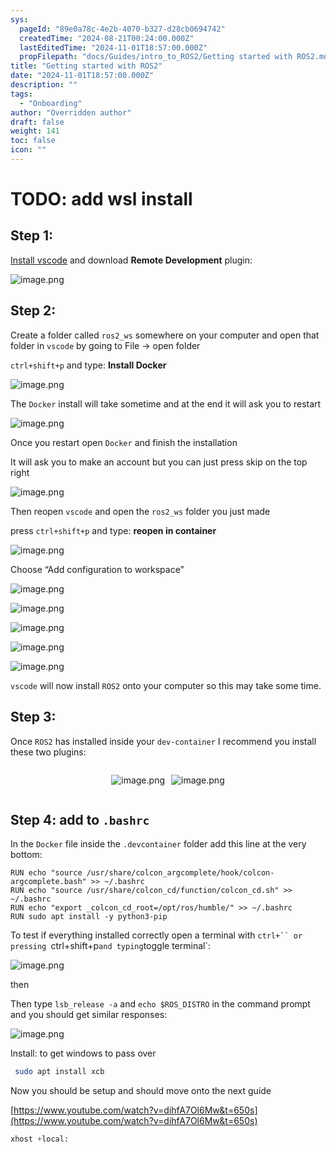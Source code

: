```yaml
---
sys:
  pageId: "89e0a78c-4e2b-4070-b327-d28cb0694742"
  createdTime: "2024-08-21T00:24:00.000Z"
  lastEditedTime: "2024-11-01T18:57:00.000Z"
  propFilepath: "docs/Guides/intro_to_ROS2/Getting started with ROS2.md"
title: "Getting started with ROS2"
date: "2024-11-01T18:57:00.000Z"
description: ""
tags:
  - "Onboarding"
author: "Overridden author"
draft: false
weight: 141
toc: false
icon: ""
---
```


# TODO: add wsl install

## Step 1:

[Install vscode](https://code.visualstudio.com/download) and download **Remote Development** plugin:

![image.png](https://prod-files-secure.s3.us-west-2.amazonaws.com/d518164a-d88e-44d1-a4ee-3adb3bd8bce0/efb52993-1881-4a40-b95e-6f020334f022/image.png?X-Amz-Algorithm=AWS4-HMAC-SHA256&X-Amz-Content-Sha256=UNSIGNED-PAYLOAD&X-Amz-Credential=ASIAZI2LB4666GUVMTC6%2F20250407%2Fus-west-2%2Fs3%2Faws4_request&X-Amz-Date=20250407T004053Z&X-Amz-Expires=3600&X-Amz-Security-Token=IQoJb3JpZ2luX2VjENn%2F%2F%2F%2F%2F%2F%2F%2F%2F%2FwEaCXVzLXdlc3QtMiJIMEYCIQDAdTDAf99JLt2hy%2Ft8hgsQGwXEe6l62rfxtt8B6L5NUwIhAPGtSR6oMQKxeDVYSdMLLa0i6vEoebGgqoJnvq1q8HujKv8DCFEQABoMNjM3NDIzMTgzODA1IgzNHUomNGUBGI83F%2FYq3AN13a7b44mQFIVxbLaBXCLb%2F0ovTEQoowYYN0oGmiA%2FAXa48AXuOrO29wdRcBZe09AWLO27hT2KN3%2FFcwWSsWbwaem2Ne%2BsPSwM7m70WvQQ7xmHJgbM3IGyAk8YUmz5xc7PO3%2F1mC%2FUe6NB4wEtXHRv2rtOu5vG%2Bjzqvsu2hQZGbugMWz4V1F6331Qn0CDR81kZLazPp35MhGb5GTdL7rmx5uXgPv4cterEaT7oyRAsV0XQ9S%2BXOcgKQwjSV4ompqzwPt8xgbjptIkgCAQe5qDTulgU9a8Sa3YuFe3CCiy%2FtN6V6L4Z7eEPB3mp%2BR08E8sMKSNPx15ywFh43vGnhp%2F2cN8vF%2BXB1xQ43fuG5V7%2BrXPXwaJbjKKnqi%2BPUNv8xH1E2tJX06fdyOdjjab%2B7A8GKfRaLYwn2bmMRAgKHlD4Tk%2Bgn4AujVtVVHB%2FK%2BTjNxoEUyuF4d2pC0mbI4uX9HPhyxoVIyUp9hKnjF0XJHa6pMEljcSxw4GXksH148rcEhltBF%2FwDu4BYNeFmM5je7eSIbPW4VIrbpaInrjG%2Ft13of9rm3YamD3n1FfV6tWxPGFhF%2B6UcAG%2FwxFuaNHSKUXo%2FOZQqdto1kcL48tVficcWiLHXDKve5evx3b1ATDetcy%2FBjqkARB5xkyCxKhLukEd7uA6jVee3qvocbSqVxVIXsRyZXR%2BEIn9uz9K7dPi2En5hvIRKEKMs294%2FXXrAatXSMlTwcWDHqwK%2BHF3Dx3QaF7pENHUUR6OWMGWRd2k4lQZE1n1J2DBUGf0COynwUhz5Tbyxn4dRSuN9EBU8kBksb5zEIsoolXSVxA%2BT%2BqlATzgs2PTW7adPykalnU7SgIrE7tnVuilqiNj&X-Amz-Signature=16044d754ead8c56b2a0f0ad54c58ba526e1b3cec4a4f6939110e4e737dbf61e&X-Amz-SignedHeaders=host&x-id=GetObject)

## Step 2:

Create a folder called `ros2_ws` somewhere on your computer and open that folder in `vscode` by going to File → open folder 

`ctrl+shift+p` and type: **Install Docker**

![image.png](https://prod-files-secure.s3.us-west-2.amazonaws.com/d518164a-d88e-44d1-a4ee-3adb3bd8bce0/2269dc0e-1cd5-47ff-bceb-c04ad9b2eab0/image.png?X-Amz-Algorithm=AWS4-HMAC-SHA256&X-Amz-Content-Sha256=UNSIGNED-PAYLOAD&X-Amz-Credential=ASIAZI2LB4666GUVMTC6%2F20250407%2Fus-west-2%2Fs3%2Faws4_request&X-Amz-Date=20250407T004053Z&X-Amz-Expires=3600&X-Amz-Security-Token=IQoJb3JpZ2luX2VjENn%2F%2F%2F%2F%2F%2F%2F%2F%2F%2FwEaCXVzLXdlc3QtMiJIMEYCIQDAdTDAf99JLt2hy%2Ft8hgsQGwXEe6l62rfxtt8B6L5NUwIhAPGtSR6oMQKxeDVYSdMLLa0i6vEoebGgqoJnvq1q8HujKv8DCFEQABoMNjM3NDIzMTgzODA1IgzNHUomNGUBGI83F%2FYq3AN13a7b44mQFIVxbLaBXCLb%2F0ovTEQoowYYN0oGmiA%2FAXa48AXuOrO29wdRcBZe09AWLO27hT2KN3%2FFcwWSsWbwaem2Ne%2BsPSwM7m70WvQQ7xmHJgbM3IGyAk8YUmz5xc7PO3%2F1mC%2FUe6NB4wEtXHRv2rtOu5vG%2Bjzqvsu2hQZGbugMWz4V1F6331Qn0CDR81kZLazPp35MhGb5GTdL7rmx5uXgPv4cterEaT7oyRAsV0XQ9S%2BXOcgKQwjSV4ompqzwPt8xgbjptIkgCAQe5qDTulgU9a8Sa3YuFe3CCiy%2FtN6V6L4Z7eEPB3mp%2BR08E8sMKSNPx15ywFh43vGnhp%2F2cN8vF%2BXB1xQ43fuG5V7%2BrXPXwaJbjKKnqi%2BPUNv8xH1E2tJX06fdyOdjjab%2B7A8GKfRaLYwn2bmMRAgKHlD4Tk%2Bgn4AujVtVVHB%2FK%2BTjNxoEUyuF4d2pC0mbI4uX9HPhyxoVIyUp9hKnjF0XJHa6pMEljcSxw4GXksH148rcEhltBF%2FwDu4BYNeFmM5je7eSIbPW4VIrbpaInrjG%2Ft13of9rm3YamD3n1FfV6tWxPGFhF%2B6UcAG%2FwxFuaNHSKUXo%2FOZQqdto1kcL48tVficcWiLHXDKve5evx3b1ATDetcy%2FBjqkARB5xkyCxKhLukEd7uA6jVee3qvocbSqVxVIXsRyZXR%2BEIn9uz9K7dPi2En5hvIRKEKMs294%2FXXrAatXSMlTwcWDHqwK%2BHF3Dx3QaF7pENHUUR6OWMGWRd2k4lQZE1n1J2DBUGf0COynwUhz5Tbyxn4dRSuN9EBU8kBksb5zEIsoolXSVxA%2BT%2BqlATzgs2PTW7adPykalnU7SgIrE7tnVuilqiNj&X-Amz-Signature=0e72b7d46a92d6dc2b8bfacb8dc9708debae5db1f00dc36d3539846e2237225b&X-Amz-SignedHeaders=host&x-id=GetObject)

The `Docker` install will take sometime and at the end it will ask you to restart

![image.png](https://prod-files-secure.s3.us-west-2.amazonaws.com/d518164a-d88e-44d1-a4ee-3adb3bd8bce0/ed233f78-be33-4b1f-b89c-9c346c0e961e/image.png?X-Amz-Algorithm=AWS4-HMAC-SHA256&X-Amz-Content-Sha256=UNSIGNED-PAYLOAD&X-Amz-Credential=ASIAZI2LB4666GUVMTC6%2F20250407%2Fus-west-2%2Fs3%2Faws4_request&X-Amz-Date=20250407T004053Z&X-Amz-Expires=3600&X-Amz-Security-Token=IQoJb3JpZ2luX2VjENn%2F%2F%2F%2F%2F%2F%2F%2F%2F%2FwEaCXVzLXdlc3QtMiJIMEYCIQDAdTDAf99JLt2hy%2Ft8hgsQGwXEe6l62rfxtt8B6L5NUwIhAPGtSR6oMQKxeDVYSdMLLa0i6vEoebGgqoJnvq1q8HujKv8DCFEQABoMNjM3NDIzMTgzODA1IgzNHUomNGUBGI83F%2FYq3AN13a7b44mQFIVxbLaBXCLb%2F0ovTEQoowYYN0oGmiA%2FAXa48AXuOrO29wdRcBZe09AWLO27hT2KN3%2FFcwWSsWbwaem2Ne%2BsPSwM7m70WvQQ7xmHJgbM3IGyAk8YUmz5xc7PO3%2F1mC%2FUe6NB4wEtXHRv2rtOu5vG%2Bjzqvsu2hQZGbugMWz4V1F6331Qn0CDR81kZLazPp35MhGb5GTdL7rmx5uXgPv4cterEaT7oyRAsV0XQ9S%2BXOcgKQwjSV4ompqzwPt8xgbjptIkgCAQe5qDTulgU9a8Sa3YuFe3CCiy%2FtN6V6L4Z7eEPB3mp%2BR08E8sMKSNPx15ywFh43vGnhp%2F2cN8vF%2BXB1xQ43fuG5V7%2BrXPXwaJbjKKnqi%2BPUNv8xH1E2tJX06fdyOdjjab%2B7A8GKfRaLYwn2bmMRAgKHlD4Tk%2Bgn4AujVtVVHB%2FK%2BTjNxoEUyuF4d2pC0mbI4uX9HPhyxoVIyUp9hKnjF0XJHa6pMEljcSxw4GXksH148rcEhltBF%2FwDu4BYNeFmM5je7eSIbPW4VIrbpaInrjG%2Ft13of9rm3YamD3n1FfV6tWxPGFhF%2B6UcAG%2FwxFuaNHSKUXo%2FOZQqdto1kcL48tVficcWiLHXDKve5evx3b1ATDetcy%2FBjqkARB5xkyCxKhLukEd7uA6jVee3qvocbSqVxVIXsRyZXR%2BEIn9uz9K7dPi2En5hvIRKEKMs294%2FXXrAatXSMlTwcWDHqwK%2BHF3Dx3QaF7pENHUUR6OWMGWRd2k4lQZE1n1J2DBUGf0COynwUhz5Tbyxn4dRSuN9EBU8kBksb5zEIsoolXSVxA%2BT%2BqlATzgs2PTW7adPykalnU7SgIrE7tnVuilqiNj&X-Amz-Signature=f4a942e2636b793d3b7dfde66e1612d58b2a42a971ca2b2c70a14ec1193822a8&X-Amz-SignedHeaders=host&x-id=GetObject)

Once you restart open `Docker` and finish the installation

It will ask you to make an account but you can just press skip on the top right

![image.png](https://prod-files-secure.s3.us-west-2.amazonaws.com/d518164a-d88e-44d1-a4ee-3adb3bd8bce0/21010ad9-1659-4fd9-9f59-9932a09b2a3d/image.png?X-Amz-Algorithm=AWS4-HMAC-SHA256&X-Amz-Content-Sha256=UNSIGNED-PAYLOAD&X-Amz-Credential=ASIAZI2LB4666GUVMTC6%2F20250407%2Fus-west-2%2Fs3%2Faws4_request&X-Amz-Date=20250407T004053Z&X-Amz-Expires=3600&X-Amz-Security-Token=IQoJb3JpZ2luX2VjENn%2F%2F%2F%2F%2F%2F%2F%2F%2F%2FwEaCXVzLXdlc3QtMiJIMEYCIQDAdTDAf99JLt2hy%2Ft8hgsQGwXEe6l62rfxtt8B6L5NUwIhAPGtSR6oMQKxeDVYSdMLLa0i6vEoebGgqoJnvq1q8HujKv8DCFEQABoMNjM3NDIzMTgzODA1IgzNHUomNGUBGI83F%2FYq3AN13a7b44mQFIVxbLaBXCLb%2F0ovTEQoowYYN0oGmiA%2FAXa48AXuOrO29wdRcBZe09AWLO27hT2KN3%2FFcwWSsWbwaem2Ne%2BsPSwM7m70WvQQ7xmHJgbM3IGyAk8YUmz5xc7PO3%2F1mC%2FUe6NB4wEtXHRv2rtOu5vG%2Bjzqvsu2hQZGbugMWz4V1F6331Qn0CDR81kZLazPp35MhGb5GTdL7rmx5uXgPv4cterEaT7oyRAsV0XQ9S%2BXOcgKQwjSV4ompqzwPt8xgbjptIkgCAQe5qDTulgU9a8Sa3YuFe3CCiy%2FtN6V6L4Z7eEPB3mp%2BR08E8sMKSNPx15ywFh43vGnhp%2F2cN8vF%2BXB1xQ43fuG5V7%2BrXPXwaJbjKKnqi%2BPUNv8xH1E2tJX06fdyOdjjab%2B7A8GKfRaLYwn2bmMRAgKHlD4Tk%2Bgn4AujVtVVHB%2FK%2BTjNxoEUyuF4d2pC0mbI4uX9HPhyxoVIyUp9hKnjF0XJHa6pMEljcSxw4GXksH148rcEhltBF%2FwDu4BYNeFmM5je7eSIbPW4VIrbpaInrjG%2Ft13of9rm3YamD3n1FfV6tWxPGFhF%2B6UcAG%2FwxFuaNHSKUXo%2FOZQqdto1kcL48tVficcWiLHXDKve5evx3b1ATDetcy%2FBjqkARB5xkyCxKhLukEd7uA6jVee3qvocbSqVxVIXsRyZXR%2BEIn9uz9K7dPi2En5hvIRKEKMs294%2FXXrAatXSMlTwcWDHqwK%2BHF3Dx3QaF7pENHUUR6OWMGWRd2k4lQZE1n1J2DBUGf0COynwUhz5Tbyxn4dRSuN9EBU8kBksb5zEIsoolXSVxA%2BT%2BqlATzgs2PTW7adPykalnU7SgIrE7tnVuilqiNj&X-Amz-Signature=010928e374f14bc087e7218c90d7ef2c528c78337c8eb434e5291eedd8ca9fa3&X-Amz-SignedHeaders=host&x-id=GetObject)

Then reopen `vscode` and open the `ros2_ws` folder you just made

press `ctrl+shift+p` and type: **reopen in container**

![image.png](https://prod-files-secure.s3.us-west-2.amazonaws.com/d518164a-d88e-44d1-a4ee-3adb3bd8bce0/4e93b8c2-41ad-488c-8095-c74205196118/image.png?X-Amz-Algorithm=AWS4-HMAC-SHA256&X-Amz-Content-Sha256=UNSIGNED-PAYLOAD&X-Amz-Credential=ASIAZI2LB4666GUVMTC6%2F20250407%2Fus-west-2%2Fs3%2Faws4_request&X-Amz-Date=20250407T004053Z&X-Amz-Expires=3600&X-Amz-Security-Token=IQoJb3JpZ2luX2VjENn%2F%2F%2F%2F%2F%2F%2F%2F%2F%2FwEaCXVzLXdlc3QtMiJIMEYCIQDAdTDAf99JLt2hy%2Ft8hgsQGwXEe6l62rfxtt8B6L5NUwIhAPGtSR6oMQKxeDVYSdMLLa0i6vEoebGgqoJnvq1q8HujKv8DCFEQABoMNjM3NDIzMTgzODA1IgzNHUomNGUBGI83F%2FYq3AN13a7b44mQFIVxbLaBXCLb%2F0ovTEQoowYYN0oGmiA%2FAXa48AXuOrO29wdRcBZe09AWLO27hT2KN3%2FFcwWSsWbwaem2Ne%2BsPSwM7m70WvQQ7xmHJgbM3IGyAk8YUmz5xc7PO3%2F1mC%2FUe6NB4wEtXHRv2rtOu5vG%2Bjzqvsu2hQZGbugMWz4V1F6331Qn0CDR81kZLazPp35MhGb5GTdL7rmx5uXgPv4cterEaT7oyRAsV0XQ9S%2BXOcgKQwjSV4ompqzwPt8xgbjptIkgCAQe5qDTulgU9a8Sa3YuFe3CCiy%2FtN6V6L4Z7eEPB3mp%2BR08E8sMKSNPx15ywFh43vGnhp%2F2cN8vF%2BXB1xQ43fuG5V7%2BrXPXwaJbjKKnqi%2BPUNv8xH1E2tJX06fdyOdjjab%2B7A8GKfRaLYwn2bmMRAgKHlD4Tk%2Bgn4AujVtVVHB%2FK%2BTjNxoEUyuF4d2pC0mbI4uX9HPhyxoVIyUp9hKnjF0XJHa6pMEljcSxw4GXksH148rcEhltBF%2FwDu4BYNeFmM5je7eSIbPW4VIrbpaInrjG%2Ft13of9rm3YamD3n1FfV6tWxPGFhF%2B6UcAG%2FwxFuaNHSKUXo%2FOZQqdto1kcL48tVficcWiLHXDKve5evx3b1ATDetcy%2FBjqkARB5xkyCxKhLukEd7uA6jVee3qvocbSqVxVIXsRyZXR%2BEIn9uz9K7dPi2En5hvIRKEKMs294%2FXXrAatXSMlTwcWDHqwK%2BHF3Dx3QaF7pENHUUR6OWMGWRd2k4lQZE1n1J2DBUGf0COynwUhz5Tbyxn4dRSuN9EBU8kBksb5zEIsoolXSVxA%2BT%2BqlATzgs2PTW7adPykalnU7SgIrE7tnVuilqiNj&X-Amz-Signature=35f113b800eff335dc17afc6396fd4138efc0eea0f578c5fd88fb24c53d04eb9&X-Amz-SignedHeaders=host&x-id=GetObject)

Choose “Add configuration to workspace”

![image.png](https://prod-files-secure.s3.us-west-2.amazonaws.com/d518164a-d88e-44d1-a4ee-3adb3bd8bce0/9560b282-5060-4989-ba37-97e7b2c22476/image.png?X-Amz-Algorithm=AWS4-HMAC-SHA256&X-Amz-Content-Sha256=UNSIGNED-PAYLOAD&X-Amz-Credential=ASIAZI2LB4666GUVMTC6%2F20250407%2Fus-west-2%2Fs3%2Faws4_request&X-Amz-Date=20250407T004053Z&X-Amz-Expires=3600&X-Amz-Security-Token=IQoJb3JpZ2luX2VjENn%2F%2F%2F%2F%2F%2F%2F%2F%2F%2FwEaCXVzLXdlc3QtMiJIMEYCIQDAdTDAf99JLt2hy%2Ft8hgsQGwXEe6l62rfxtt8B6L5NUwIhAPGtSR6oMQKxeDVYSdMLLa0i6vEoebGgqoJnvq1q8HujKv8DCFEQABoMNjM3NDIzMTgzODA1IgzNHUomNGUBGI83F%2FYq3AN13a7b44mQFIVxbLaBXCLb%2F0ovTEQoowYYN0oGmiA%2FAXa48AXuOrO29wdRcBZe09AWLO27hT2KN3%2FFcwWSsWbwaem2Ne%2BsPSwM7m70WvQQ7xmHJgbM3IGyAk8YUmz5xc7PO3%2F1mC%2FUe6NB4wEtXHRv2rtOu5vG%2Bjzqvsu2hQZGbugMWz4V1F6331Qn0CDR81kZLazPp35MhGb5GTdL7rmx5uXgPv4cterEaT7oyRAsV0XQ9S%2BXOcgKQwjSV4ompqzwPt8xgbjptIkgCAQe5qDTulgU9a8Sa3YuFe3CCiy%2FtN6V6L4Z7eEPB3mp%2BR08E8sMKSNPx15ywFh43vGnhp%2F2cN8vF%2BXB1xQ43fuG5V7%2BrXPXwaJbjKKnqi%2BPUNv8xH1E2tJX06fdyOdjjab%2B7A8GKfRaLYwn2bmMRAgKHlD4Tk%2Bgn4AujVtVVHB%2FK%2BTjNxoEUyuF4d2pC0mbI4uX9HPhyxoVIyUp9hKnjF0XJHa6pMEljcSxw4GXksH148rcEhltBF%2FwDu4BYNeFmM5je7eSIbPW4VIrbpaInrjG%2Ft13of9rm3YamD3n1FfV6tWxPGFhF%2B6UcAG%2FwxFuaNHSKUXo%2FOZQqdto1kcL48tVficcWiLHXDKve5evx3b1ATDetcy%2FBjqkARB5xkyCxKhLukEd7uA6jVee3qvocbSqVxVIXsRyZXR%2BEIn9uz9K7dPi2En5hvIRKEKMs294%2FXXrAatXSMlTwcWDHqwK%2BHF3Dx3QaF7pENHUUR6OWMGWRd2k4lQZE1n1J2DBUGf0COynwUhz5Tbyxn4dRSuN9EBU8kBksb5zEIsoolXSVxA%2BT%2BqlATzgs2PTW7adPykalnU7SgIrE7tnVuilqiNj&X-Amz-Signature=c465a5b8f42f2550df6175ccb3af4b1376bb7431086b28b3bb30c8c396082246&X-Amz-SignedHeaders=host&x-id=GetObject)

![image.png](https://prod-files-secure.s3.us-west-2.amazonaws.com/d518164a-d88e-44d1-a4ee-3adb3bd8bce0/2ee63f81-886b-48e8-a553-dc6e5eac99e4/image.png?X-Amz-Algorithm=AWS4-HMAC-SHA256&X-Amz-Content-Sha256=UNSIGNED-PAYLOAD&X-Amz-Credential=ASIAZI2LB4666GUVMTC6%2F20250407%2Fus-west-2%2Fs3%2Faws4_request&X-Amz-Date=20250407T004053Z&X-Amz-Expires=3600&X-Amz-Security-Token=IQoJb3JpZ2luX2VjENn%2F%2F%2F%2F%2F%2F%2F%2F%2F%2FwEaCXVzLXdlc3QtMiJIMEYCIQDAdTDAf99JLt2hy%2Ft8hgsQGwXEe6l62rfxtt8B6L5NUwIhAPGtSR6oMQKxeDVYSdMLLa0i6vEoebGgqoJnvq1q8HujKv8DCFEQABoMNjM3NDIzMTgzODA1IgzNHUomNGUBGI83F%2FYq3AN13a7b44mQFIVxbLaBXCLb%2F0ovTEQoowYYN0oGmiA%2FAXa48AXuOrO29wdRcBZe09AWLO27hT2KN3%2FFcwWSsWbwaem2Ne%2BsPSwM7m70WvQQ7xmHJgbM3IGyAk8YUmz5xc7PO3%2F1mC%2FUe6NB4wEtXHRv2rtOu5vG%2Bjzqvsu2hQZGbugMWz4V1F6331Qn0CDR81kZLazPp35MhGb5GTdL7rmx5uXgPv4cterEaT7oyRAsV0XQ9S%2BXOcgKQwjSV4ompqzwPt8xgbjptIkgCAQe5qDTulgU9a8Sa3YuFe3CCiy%2FtN6V6L4Z7eEPB3mp%2BR08E8sMKSNPx15ywFh43vGnhp%2F2cN8vF%2BXB1xQ43fuG5V7%2BrXPXwaJbjKKnqi%2BPUNv8xH1E2tJX06fdyOdjjab%2B7A8GKfRaLYwn2bmMRAgKHlD4Tk%2Bgn4AujVtVVHB%2FK%2BTjNxoEUyuF4d2pC0mbI4uX9HPhyxoVIyUp9hKnjF0XJHa6pMEljcSxw4GXksH148rcEhltBF%2FwDu4BYNeFmM5je7eSIbPW4VIrbpaInrjG%2Ft13of9rm3YamD3n1FfV6tWxPGFhF%2B6UcAG%2FwxFuaNHSKUXo%2FOZQqdto1kcL48tVficcWiLHXDKve5evx3b1ATDetcy%2FBjqkARB5xkyCxKhLukEd7uA6jVee3qvocbSqVxVIXsRyZXR%2BEIn9uz9K7dPi2En5hvIRKEKMs294%2FXXrAatXSMlTwcWDHqwK%2BHF3Dx3QaF7pENHUUR6OWMGWRd2k4lQZE1n1J2DBUGf0COynwUhz5Tbyxn4dRSuN9EBU8kBksb5zEIsoolXSVxA%2BT%2BqlATzgs2PTW7adPykalnU7SgIrE7tnVuilqiNj&X-Amz-Signature=1edf5cfe04672b0af66cb8e8fc24357e5c6cd4af855f409013251e5ac31c41ff&X-Amz-SignedHeaders=host&x-id=GetObject)

![image.png](https://prod-files-secure.s3.us-west-2.amazonaws.com/d518164a-d88e-44d1-a4ee-3adb3bd8bce0/ae1580b2-b048-407e-aed9-b584224a7a04/image.png?X-Amz-Algorithm=AWS4-HMAC-SHA256&X-Amz-Content-Sha256=UNSIGNED-PAYLOAD&X-Amz-Credential=ASIAZI2LB4666GUVMTC6%2F20250407%2Fus-west-2%2Fs3%2Faws4_request&X-Amz-Date=20250407T004053Z&X-Amz-Expires=3600&X-Amz-Security-Token=IQoJb3JpZ2luX2VjENn%2F%2F%2F%2F%2F%2F%2F%2F%2F%2FwEaCXVzLXdlc3QtMiJIMEYCIQDAdTDAf99JLt2hy%2Ft8hgsQGwXEe6l62rfxtt8B6L5NUwIhAPGtSR6oMQKxeDVYSdMLLa0i6vEoebGgqoJnvq1q8HujKv8DCFEQABoMNjM3NDIzMTgzODA1IgzNHUomNGUBGI83F%2FYq3AN13a7b44mQFIVxbLaBXCLb%2F0ovTEQoowYYN0oGmiA%2FAXa48AXuOrO29wdRcBZe09AWLO27hT2KN3%2FFcwWSsWbwaem2Ne%2BsPSwM7m70WvQQ7xmHJgbM3IGyAk8YUmz5xc7PO3%2F1mC%2FUe6NB4wEtXHRv2rtOu5vG%2Bjzqvsu2hQZGbugMWz4V1F6331Qn0CDR81kZLazPp35MhGb5GTdL7rmx5uXgPv4cterEaT7oyRAsV0XQ9S%2BXOcgKQwjSV4ompqzwPt8xgbjptIkgCAQe5qDTulgU9a8Sa3YuFe3CCiy%2FtN6V6L4Z7eEPB3mp%2BR08E8sMKSNPx15ywFh43vGnhp%2F2cN8vF%2BXB1xQ43fuG5V7%2BrXPXwaJbjKKnqi%2BPUNv8xH1E2tJX06fdyOdjjab%2B7A8GKfRaLYwn2bmMRAgKHlD4Tk%2Bgn4AujVtVVHB%2FK%2BTjNxoEUyuF4d2pC0mbI4uX9HPhyxoVIyUp9hKnjF0XJHa6pMEljcSxw4GXksH148rcEhltBF%2FwDu4BYNeFmM5je7eSIbPW4VIrbpaInrjG%2Ft13of9rm3YamD3n1FfV6tWxPGFhF%2B6UcAG%2FwxFuaNHSKUXo%2FOZQqdto1kcL48tVficcWiLHXDKve5evx3b1ATDetcy%2FBjqkARB5xkyCxKhLukEd7uA6jVee3qvocbSqVxVIXsRyZXR%2BEIn9uz9K7dPi2En5hvIRKEKMs294%2FXXrAatXSMlTwcWDHqwK%2BHF3Dx3QaF7pENHUUR6OWMGWRd2k4lQZE1n1J2DBUGf0COynwUhz5Tbyxn4dRSuN9EBU8kBksb5zEIsoolXSVxA%2BT%2BqlATzgs2PTW7adPykalnU7SgIrE7tnVuilqiNj&X-Amz-Signature=980ad76c5ed4d418b89f0e58331310e6b8838e654d983b7ae0d3fa0d4e9eee30&X-Amz-SignedHeaders=host&x-id=GetObject)

![image.png](https://prod-files-secure.s3.us-west-2.amazonaws.com/d518164a-d88e-44d1-a4ee-3adb3bd8bce0/53255b28-f75e-430f-b9e3-c0ac8577e42b/image.png?X-Amz-Algorithm=AWS4-HMAC-SHA256&X-Amz-Content-Sha256=UNSIGNED-PAYLOAD&X-Amz-Credential=ASIAZI2LB4666GUVMTC6%2F20250407%2Fus-west-2%2Fs3%2Faws4_request&X-Amz-Date=20250407T004053Z&X-Amz-Expires=3600&X-Amz-Security-Token=IQoJb3JpZ2luX2VjENn%2F%2F%2F%2F%2F%2F%2F%2F%2F%2FwEaCXVzLXdlc3QtMiJIMEYCIQDAdTDAf99JLt2hy%2Ft8hgsQGwXEe6l62rfxtt8B6L5NUwIhAPGtSR6oMQKxeDVYSdMLLa0i6vEoebGgqoJnvq1q8HujKv8DCFEQABoMNjM3NDIzMTgzODA1IgzNHUomNGUBGI83F%2FYq3AN13a7b44mQFIVxbLaBXCLb%2F0ovTEQoowYYN0oGmiA%2FAXa48AXuOrO29wdRcBZe09AWLO27hT2KN3%2FFcwWSsWbwaem2Ne%2BsPSwM7m70WvQQ7xmHJgbM3IGyAk8YUmz5xc7PO3%2F1mC%2FUe6NB4wEtXHRv2rtOu5vG%2Bjzqvsu2hQZGbugMWz4V1F6331Qn0CDR81kZLazPp35MhGb5GTdL7rmx5uXgPv4cterEaT7oyRAsV0XQ9S%2BXOcgKQwjSV4ompqzwPt8xgbjptIkgCAQe5qDTulgU9a8Sa3YuFe3CCiy%2FtN6V6L4Z7eEPB3mp%2BR08E8sMKSNPx15ywFh43vGnhp%2F2cN8vF%2BXB1xQ43fuG5V7%2BrXPXwaJbjKKnqi%2BPUNv8xH1E2tJX06fdyOdjjab%2B7A8GKfRaLYwn2bmMRAgKHlD4Tk%2Bgn4AujVtVVHB%2FK%2BTjNxoEUyuF4d2pC0mbI4uX9HPhyxoVIyUp9hKnjF0XJHa6pMEljcSxw4GXksH148rcEhltBF%2FwDu4BYNeFmM5je7eSIbPW4VIrbpaInrjG%2Ft13of9rm3YamD3n1FfV6tWxPGFhF%2B6UcAG%2FwxFuaNHSKUXo%2FOZQqdto1kcL48tVficcWiLHXDKve5evx3b1ATDetcy%2FBjqkARB5xkyCxKhLukEd7uA6jVee3qvocbSqVxVIXsRyZXR%2BEIn9uz9K7dPi2En5hvIRKEKMs294%2FXXrAatXSMlTwcWDHqwK%2BHF3Dx3QaF7pENHUUR6OWMGWRd2k4lQZE1n1J2DBUGf0COynwUhz5Tbyxn4dRSuN9EBU8kBksb5zEIsoolXSVxA%2BT%2BqlATzgs2PTW7adPykalnU7SgIrE7tnVuilqiNj&X-Amz-Signature=0c13335fd59ef48ae7b26ad66086244a9268d5ad00c1db7f3a20146391ee3ac3&X-Amz-SignedHeaders=host&x-id=GetObject)

![image.png](https://prod-files-secure.s3.us-west-2.amazonaws.com/d518164a-d88e-44d1-a4ee-3adb3bd8bce0/7c562767-5af9-4ffb-97d1-327bcdf4ee00/image.png?X-Amz-Algorithm=AWS4-HMAC-SHA256&X-Amz-Content-Sha256=UNSIGNED-PAYLOAD&X-Amz-Credential=ASIAZI2LB4666GUVMTC6%2F20250407%2Fus-west-2%2Fs3%2Faws4_request&X-Amz-Date=20250407T004053Z&X-Amz-Expires=3600&X-Amz-Security-Token=IQoJb3JpZ2luX2VjENn%2F%2F%2F%2F%2F%2F%2F%2F%2F%2FwEaCXVzLXdlc3QtMiJIMEYCIQDAdTDAf99JLt2hy%2Ft8hgsQGwXEe6l62rfxtt8B6L5NUwIhAPGtSR6oMQKxeDVYSdMLLa0i6vEoebGgqoJnvq1q8HujKv8DCFEQABoMNjM3NDIzMTgzODA1IgzNHUomNGUBGI83F%2FYq3AN13a7b44mQFIVxbLaBXCLb%2F0ovTEQoowYYN0oGmiA%2FAXa48AXuOrO29wdRcBZe09AWLO27hT2KN3%2FFcwWSsWbwaem2Ne%2BsPSwM7m70WvQQ7xmHJgbM3IGyAk8YUmz5xc7PO3%2F1mC%2FUe6NB4wEtXHRv2rtOu5vG%2Bjzqvsu2hQZGbugMWz4V1F6331Qn0CDR81kZLazPp35MhGb5GTdL7rmx5uXgPv4cterEaT7oyRAsV0XQ9S%2BXOcgKQwjSV4ompqzwPt8xgbjptIkgCAQe5qDTulgU9a8Sa3YuFe3CCiy%2FtN6V6L4Z7eEPB3mp%2BR08E8sMKSNPx15ywFh43vGnhp%2F2cN8vF%2BXB1xQ43fuG5V7%2BrXPXwaJbjKKnqi%2BPUNv8xH1E2tJX06fdyOdjjab%2B7A8GKfRaLYwn2bmMRAgKHlD4Tk%2Bgn4AujVtVVHB%2FK%2BTjNxoEUyuF4d2pC0mbI4uX9HPhyxoVIyUp9hKnjF0XJHa6pMEljcSxw4GXksH148rcEhltBF%2FwDu4BYNeFmM5je7eSIbPW4VIrbpaInrjG%2Ft13of9rm3YamD3n1FfV6tWxPGFhF%2B6UcAG%2FwxFuaNHSKUXo%2FOZQqdto1kcL48tVficcWiLHXDKve5evx3b1ATDetcy%2FBjqkARB5xkyCxKhLukEd7uA6jVee3qvocbSqVxVIXsRyZXR%2BEIn9uz9K7dPi2En5hvIRKEKMs294%2FXXrAatXSMlTwcWDHqwK%2BHF3Dx3QaF7pENHUUR6OWMGWRd2k4lQZE1n1J2DBUGf0COynwUhz5Tbyxn4dRSuN9EBU8kBksb5zEIsoolXSVxA%2BT%2BqlATzgs2PTW7adPykalnU7SgIrE7tnVuilqiNj&X-Amz-Signature=aefefb95a8886ebc217e92fe9db5bf3861e8dfe0a2d39c7d170f01c9dca822c7&X-Amz-SignedHeaders=host&x-id=GetObject)

`vscode` will now install `ROS2` onto your computer so this may take some time.

## Step 3:

Once `ROS2` has installed inside your `dev-container` I recommend you install these two plugins:

<div style="display: flex;flex-direction: row; column-gap:10px; max-width: 630px;justify-content: center;">
<div>

![image.png](https://prod-files-secure.s3.us-west-2.amazonaws.com/d518164a-d88e-44d1-a4ee-3adb3bd8bce0/3fc3d550-5a54-4ba1-ba6b-faa01cdb7369/image.png?X-Amz-Algorithm=AWS4-HMAC-SHA256&X-Amz-Content-Sha256=UNSIGNED-PAYLOAD&X-Amz-Credential=ASIAZI2LB466SQJO2ZAJ%2F20250407%2Fus-west-2%2Fs3%2Faws4_request&X-Amz-Date=20250407T004054Z&X-Amz-Expires=3600&X-Amz-Security-Token=IQoJb3JpZ2luX2VjENn%2F%2F%2F%2F%2F%2F%2F%2F%2F%2FwEaCXVzLXdlc3QtMiJHMEUCIET%2Bj3yANZowt5T1Q7wI0ZW3QXQRLVlE5%2FlixZVD12DOAiEAp36ByCaAqh7QjC0SMvbCGMRakHLdUljXHbjpNcftchIq%2FwMIUhAAGgw2Mzc0MjMxODM4MDUiDGlbtPyB1LuZHEWWHyrcAzvum36xd8kClYSwI5o%2Fby%2BdsHij5WO7i6%2BJ%2BwL0aowkRpS1ONPPwt6LWG7rIROxu8ELc%2BoDuBRSHmj0XBe9R1ah9ujWJMcDgV0Q84g%2BK0CNlmDRWB%2FEb6vUOP3tOuqLw7sqp0a9RnTyIPB3U6ht0RGxN0K%2BisVZc69RYj2BEqwZJMa%2Fq%2FhfenM6zmxtwNjHvSuLCNYT4tFX8KxktdEBwlZtIfqWIi57MSYIWyqWd6z0sxE%2FS1NbGlrbdxxCPhj9OTXpofIaG2UIa3dPTay%2B1mjAWUdJMGpvsOahTUvzr5Y8hpLKgL9vZmOwnyitvOu4AV%2FKuBxZGfv2FYRaH64yJCY0dnvxy59PDagVIDnyQbg%2FCQU81vVWWlrWIcMwIoM6VfWeUCiz8qjQXQAonmDiiIUW2xpq8mrTg0AGA5ragmnQReDQ0hElh9M%2BwDH4vlo%2FFHgeWbUaEDZLTZYMR4rAM4c7FMq0CPMV6KllYWgwANSlHoDpR3lEUmJNoZwlg%2B0c1hvH4HvVrAF6R69fUeX9MOwT1yv5wtSLv6oOIMVVhU7TRYKnni%2B2ZgIxUJZms8E1vzFDWyyBWge5eVMUEm0%2Bk4lEKMBZRRmogcQ%2B8doLS7JsSmS1FlOTsiGGmcGIMIO2zL8GOqUB8qFPtiLYqbLNQfL4XDYxTpb2l2Da6okpi4kImGPXDZJ6xkkYSW92PQRrgINg6dz6pHgiW6k3x45MKY9QKthlGD3uzEd%2B8otxy3HvLhnpdF%2B%2BMthZzgsFxBcn6qhoO7l6gGEZNAcFeeioBzBeGSjEnO0eab%2BgqQMu7takuTnWRmjwtQsIWhj63L8C6Tb4k31d51lvqpWms9%2FG7v4r755ML2KoAcmG&X-Amz-Signature=e4f95cc6c903ca7acc391e1cf33bf748a2f039b88d717823c8767c6d7fa553fe&X-Amz-SignedHeaders=host&x-id=GetObject)

</div>
<div>

![image.png](https://prod-files-secure.s3.us-west-2.amazonaws.com/d518164a-d88e-44d1-a4ee-3adb3bd8bce0/d994cc66-13c2-4093-a5a3-f84cf4601a82/image.png?X-Amz-Algorithm=AWS4-HMAC-SHA256&X-Amz-Content-Sha256=UNSIGNED-PAYLOAD&X-Amz-Credential=ASIAZI2LB4665A6H44IY%2F20250407%2Fus-west-2%2Fs3%2Faws4_request&X-Amz-Date=20250407T004054Z&X-Amz-Expires=3600&X-Amz-Security-Token=IQoJb3JpZ2luX2VjENn%2F%2F%2F%2F%2F%2F%2F%2F%2F%2FwEaCXVzLXdlc3QtMiJIMEYCIQDQPuf9qU087GauT0xx2ZJ5T9%2Fb8uTUS12J19UGvmBmiQIhAPs892SiAbucYRVFVlSLX6zSf0D60LfWjeO5%2FE1uS7N8Kv8DCFEQABoMNjM3NDIzMTgzODA1IgxHf83e41VCHqgxQD4q3AM%2BpqERfM4F5YTQIY0AtqyCcOQQ%2BmR%2FieYWiJ7ZdtSl52KD8C%2BXBuwAcORbBm4Cvhfy2oUR9DJ9Ovau2Zt5JOi%2Bgynrn46PsJeVOXcGqADYNZrFDNx2JKvCzg5NpKn6a%2FLYSidqgpTlrGCVYDwkxg8d4rhstdK0xUotbshQP5SAFjaPpCAtE5zJcGFreM8ohPiB79NvplnV1Gkangfba5ypUfYjh0nBpl3Y7qMXnmId5UrRKXRG3Z%2BLQ3UFD5QGEkexDxetf5OiEy8WVFjjOoKaG7uAs%2Bsw1TfcuEm4sDFJa4G2OgvmNFB0kgILpv22pBfY9Q1ggI3WUzUBdznJxm9ulbbKZnG9dj6366wWtnCaLHYMOTDlwmv1E4UhUY60jnZEDerNhWOC25CdTT0awpFwOc51KF0rNZJRGv2JJEQJDLFGUdS4zwF1QlPsI4O0eU0hdgY3OnJG24%2FsZAOUP7bRne1ub2EHWUQM5v3kSF5Zzvn6h7cLJLJrX6g2LGIkHV86ixXIsFBt4jLzwm%2Fcg9ZOMKXRptI59eG05ctplLy2hHNfEd3E4EVXG2oL3wfwPnm%2Fndjl17yiAWswmNLpJ1Ulfep6WE4qF3DFcsBwcQOHv1NlaEV3XTLM1YaNsDCCtsy%2FBjqkAfhVXhrhmDcBUlrAMJQVgpHD75vpVxkGJCkketOG9khLHExwTCPLmQUKIZl19mHrlx6VTimH34ogLz3hFrwxPnHj46H2Hr5CunkISWEy4MImd52wK5wPHDlNJ4n9EGUFXQ%2BpbM%2F9kB3M%2FbF6qDXF%2FYhGKZIyNgU0cYFTQA%2FRh0c1CaKt8wznqp6DkVQjCR%2Fd34NEwqdJcRXQMPVopzrcuJIQM88L&X-Amz-Signature=ea2ee32b421bf7685bf4824fc25f319b5d180f8ee5176aebe13c5074cf8a8b00&X-Amz-SignedHeaders=host&x-id=GetObject)

</div>
</div>

## Step 4: add to `.bashrc`

In the `Docker` file inside the `.devcontainer` folder add this line at the very bottom: 

```docker
RUN echo "source /usr/share/colcon_argcomplete/hook/colcon-argcomplete.bash" >> ~/.bashrc
RUN echo "source /usr/share/colcon_cd/function/colcon_cd.sh" >> ~/.bashrc
RUN echo "export _colcon_cd_root=/opt/ros/humble/" >> ~/.bashrc
RUN sudo apt install -y python3-pip 
```

To test if everything installed correctly open a terminal with `ctrl+`` or pressing `ctrl+shift+p` and typing `toggle terminal`:

![image.png](https://prod-files-secure.s3.us-west-2.amazonaws.com/d518164a-d88e-44d1-a4ee-3adb3bd8bce0/6a4943d8-b04e-4c02-9a58-775f3384d1a5/image.png?X-Amz-Algorithm=AWS4-HMAC-SHA256&X-Amz-Content-Sha256=UNSIGNED-PAYLOAD&X-Amz-Credential=ASIAZI2LB4666GUVMTC6%2F20250407%2Fus-west-2%2Fs3%2Faws4_request&X-Amz-Date=20250407T004053Z&X-Amz-Expires=3600&X-Amz-Security-Token=IQoJb3JpZ2luX2VjENn%2F%2F%2F%2F%2F%2F%2F%2F%2F%2FwEaCXVzLXdlc3QtMiJIMEYCIQDAdTDAf99JLt2hy%2Ft8hgsQGwXEe6l62rfxtt8B6L5NUwIhAPGtSR6oMQKxeDVYSdMLLa0i6vEoebGgqoJnvq1q8HujKv8DCFEQABoMNjM3NDIzMTgzODA1IgzNHUomNGUBGI83F%2FYq3AN13a7b44mQFIVxbLaBXCLb%2F0ovTEQoowYYN0oGmiA%2FAXa48AXuOrO29wdRcBZe09AWLO27hT2KN3%2FFcwWSsWbwaem2Ne%2BsPSwM7m70WvQQ7xmHJgbM3IGyAk8YUmz5xc7PO3%2F1mC%2FUe6NB4wEtXHRv2rtOu5vG%2Bjzqvsu2hQZGbugMWz4V1F6331Qn0CDR81kZLazPp35MhGb5GTdL7rmx5uXgPv4cterEaT7oyRAsV0XQ9S%2BXOcgKQwjSV4ompqzwPt8xgbjptIkgCAQe5qDTulgU9a8Sa3YuFe3CCiy%2FtN6V6L4Z7eEPB3mp%2BR08E8sMKSNPx15ywFh43vGnhp%2F2cN8vF%2BXB1xQ43fuG5V7%2BrXPXwaJbjKKnqi%2BPUNv8xH1E2tJX06fdyOdjjab%2B7A8GKfRaLYwn2bmMRAgKHlD4Tk%2Bgn4AujVtVVHB%2FK%2BTjNxoEUyuF4d2pC0mbI4uX9HPhyxoVIyUp9hKnjF0XJHa6pMEljcSxw4GXksH148rcEhltBF%2FwDu4BYNeFmM5je7eSIbPW4VIrbpaInrjG%2Ft13of9rm3YamD3n1FfV6tWxPGFhF%2B6UcAG%2FwxFuaNHSKUXo%2FOZQqdto1kcL48tVficcWiLHXDKve5evx3b1ATDetcy%2FBjqkARB5xkyCxKhLukEd7uA6jVee3qvocbSqVxVIXsRyZXR%2BEIn9uz9K7dPi2En5hvIRKEKMs294%2FXXrAatXSMlTwcWDHqwK%2BHF3Dx3QaF7pENHUUR6OWMGWRd2k4lQZE1n1J2DBUGf0COynwUhz5Tbyxn4dRSuN9EBU8kBksb5zEIsoolXSVxA%2BT%2BqlATzgs2PTW7adPykalnU7SgIrE7tnVuilqiNj&X-Amz-Signature=3e4e3bde2e5913732ea90cbae38d616fb94a482a5ae26020efac68dc5a8e86e7&X-Amz-SignedHeaders=host&x-id=GetObject)

then 

Then type `lsb_release -a` and `echo $ROS_DISTRO` in the command prompt and you should get similar responses:

![image.png](https://prod-files-secure.s3.us-west-2.amazonaws.com/d518164a-d88e-44d1-a4ee-3adb3bd8bce0/3e635dec-a805-4e85-8b9e-d000e5b71a4e/image.png?X-Amz-Algorithm=AWS4-HMAC-SHA256&X-Amz-Content-Sha256=UNSIGNED-PAYLOAD&X-Amz-Credential=ASIAZI2LB4666GUVMTC6%2F20250407%2Fus-west-2%2Fs3%2Faws4_request&X-Amz-Date=20250407T004053Z&X-Amz-Expires=3600&X-Amz-Security-Token=IQoJb3JpZ2luX2VjENn%2F%2F%2F%2F%2F%2F%2F%2F%2F%2FwEaCXVzLXdlc3QtMiJIMEYCIQDAdTDAf99JLt2hy%2Ft8hgsQGwXEe6l62rfxtt8B6L5NUwIhAPGtSR6oMQKxeDVYSdMLLa0i6vEoebGgqoJnvq1q8HujKv8DCFEQABoMNjM3NDIzMTgzODA1IgzNHUomNGUBGI83F%2FYq3AN13a7b44mQFIVxbLaBXCLb%2F0ovTEQoowYYN0oGmiA%2FAXa48AXuOrO29wdRcBZe09AWLO27hT2KN3%2FFcwWSsWbwaem2Ne%2BsPSwM7m70WvQQ7xmHJgbM3IGyAk8YUmz5xc7PO3%2F1mC%2FUe6NB4wEtXHRv2rtOu5vG%2Bjzqvsu2hQZGbugMWz4V1F6331Qn0CDR81kZLazPp35MhGb5GTdL7rmx5uXgPv4cterEaT7oyRAsV0XQ9S%2BXOcgKQwjSV4ompqzwPt8xgbjptIkgCAQe5qDTulgU9a8Sa3YuFe3CCiy%2FtN6V6L4Z7eEPB3mp%2BR08E8sMKSNPx15ywFh43vGnhp%2F2cN8vF%2BXB1xQ43fuG5V7%2BrXPXwaJbjKKnqi%2BPUNv8xH1E2tJX06fdyOdjjab%2B7A8GKfRaLYwn2bmMRAgKHlD4Tk%2Bgn4AujVtVVHB%2FK%2BTjNxoEUyuF4d2pC0mbI4uX9HPhyxoVIyUp9hKnjF0XJHa6pMEljcSxw4GXksH148rcEhltBF%2FwDu4BYNeFmM5je7eSIbPW4VIrbpaInrjG%2Ft13of9rm3YamD3n1FfV6tWxPGFhF%2B6UcAG%2FwxFuaNHSKUXo%2FOZQqdto1kcL48tVficcWiLHXDKve5evx3b1ATDetcy%2FBjqkARB5xkyCxKhLukEd7uA6jVee3qvocbSqVxVIXsRyZXR%2BEIn9uz9K7dPi2En5hvIRKEKMs294%2FXXrAatXSMlTwcWDHqwK%2BHF3Dx3QaF7pENHUUR6OWMGWRd2k4lQZE1n1J2DBUGf0COynwUhz5Tbyxn4dRSuN9EBU8kBksb5zEIsoolXSVxA%2BT%2BqlATzgs2PTW7adPykalnU7SgIrE7tnVuilqiNj&X-Amz-Signature=8cdadb1b80a90cb7edf3c4906fbbe38ca36b595d4681ff3493b463dd26117c5f&X-Amz-SignedHeaders=host&x-id=GetObject)

Install:  to get windows to pass over

```bash
 sudo apt install xcb
```

Now you should be setup and should move onto the next guide 

[https://www.youtube.com/watch?v=dihfA7Ol6Mw&t=650s](https://www.youtube.com/watch?v=dihfA7Ol6Mw&t=650s)

```python
xhost +local:
```
